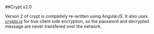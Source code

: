 ##Crypt v2.0

Verson 2 of crypt is completely re-written using AngularJS. It also uses [crypto.js](https://code.google.com/p/crypto-js/) for true client side encryption, so the password and decrypted message are never transfered over the network.
